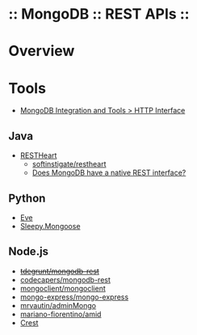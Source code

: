 :: MongoDB :: REST APIs ::
==========================

# Overview

# Tools

- [MongoDB Integration and Tools > HTTP Interface](https://docs.mongodb.com/ecosystem/tools/http-interfaces/)

## Java

- [RESTHeart](http://restheart.org/)
    - [softinstigate/restheart](https://hub.docker.com/r/softinstigate/restheart/)
    - [Does MongoDB have a native REST interface?](http://stackoverflow.com/a/7386873/5086987)

## Python

- [Eve](http://python-eve.org/)
- [Sleepy.Mongoose](https://github.com/mongodb-labs/sleepy.mongoose)

## Node.js

- ~~[tdegrunt/mongodb-rest](https://github.com/tdegrunt/mongodb-rest)~~
- [codecapers/mongodb-rest](https://github.com/codecapers/mongodb-rest)
- [mongoclient/mongoclient](https://github.com/mongoclient/mongoclient)
- [mongo-express/mongo-express](https://github.com/mongo-express/mongo-express)
- [mrvautin/adminMongo](https://github.com/mrvautin/adminMongo)
- [mariano-fiorentino/amid](https://github.com/mariano-fiorentino/amid)
- [Crest](https://github.com/Cordazar/crest)
